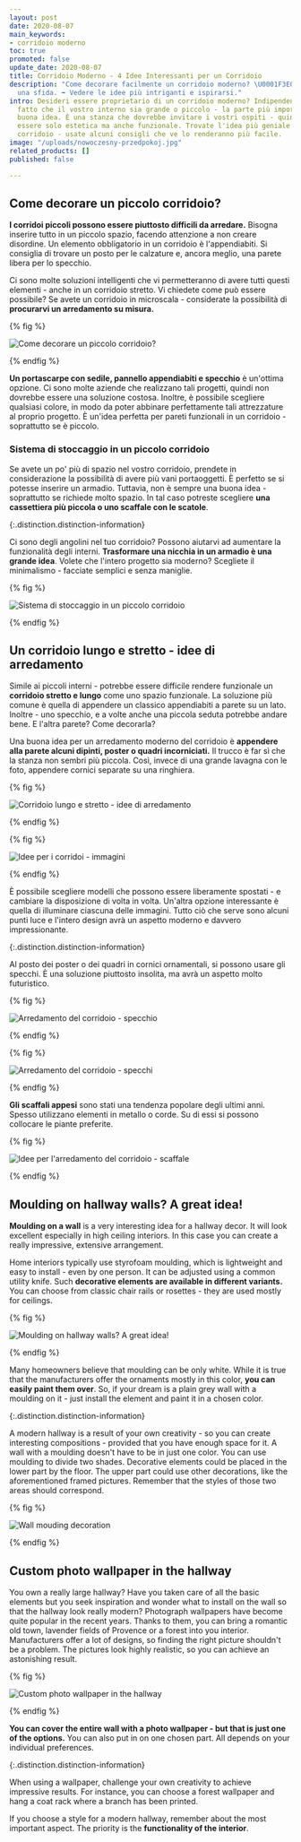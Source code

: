 ```yaml
---
layout: post
date: 2020-08-07
main_keywords:
- corridoio moderno
toc: true
promoted: false
update_date: 2020-08-07
title: Corridoio Moderno - 4 Idee Interessanti per un Corridoio
description: "Come decorare facilmente un corridoio moderno? \U0001F3E0 Non deve essere
  una sfida. ➡️ Vedere le idee più intriganti e ispirarsi."
intro: Desideri essere proprietario di un corridoio moderno? Indipendentemente dal
  fatto che il vostro interno sia grande o piccolo - la parte più importante è una
  buona idea. È una stanza che dovrebbe invitare i vostri ospiti - quindi non dovrebbe
  essere solo estetica ma anche funzionale. Trovate l'idea più geniale per il vostro
  corridoio - usate alcuni consigli che ve lo renderanno più facile.
image: "/uploads/nowoczesny-przedpokoj.jpg"
related_products: []
published: false

---
```

## Come decorare un piccolo corridoio?

**I corridoi piccoli possono essere piuttosto difficili da arredare.** Bisogna inserire tutto in un piccolo spazio, facendo attenzione a non creare disordine. Un elemento obbligatorio in un corridoio è l'appendiabiti. Si consiglia di trovare un posto per le calzature e, ancora meglio, una parete libera per lo specchio.

Ci sono molte soluzioni intelligenti che vi permetteranno di avere tutti questi elementi - anche in un corridoio stretto. Vi chiedete come può essere possibile? Se avete un corridoio in microscala - considerate la possibilità di **procurarvi un arredamento su misura.**

{% fig %}

![Come decorare un piccolo corridoio?](/uploads/maly-przedpokoj.jpg "Come decorare un piccolo corridoio?")

{% endfig %}

**Un portascarpe con sedile, pannello appendiabiti e specchio** è un'ottima opzione. Ci sono molte aziende che realizzano tali progetti, quindi non dovrebbe essere una soluzione costosa. Inoltre, è possibile scegliere qualsiasi colore, in modo da poter abbinare perfettamente tali attrezzature al proprio progetto. È un'idea perfetta per pareti funzionali in un corridoio - soprattutto se è piccolo.

### Sistema di stoccaggio in un piccolo corridoio

Se avete un po' più di spazio nel vostro corridoio, prendete in considerazione la possibilità di avere più vani portaoggetti. È perfetto se si potesse inserire un armadio. Tuttavia, non è sempre una buona idea - soprattutto se richiede molto spazio. In tal caso potreste scegliere **una cassettiera più piccola o uno scaffale con le scatole**.

{:.distinction.distinction-information}

Ci sono degli angolini nel tuo corridoio? Possono aiutarvi ad aumentare la funzionalità degli interni. **Trasformare una nicchia in un armadio è una grande idea**. Volete che l'intero progetto sia moderno? Scegliete il minimalismo - facciate semplici e senza maniglie.

{% fig %}

![Sistema di stoccaggio in un piccolo corridoio](/uploads/duzy-bialy-nowoczesny-przedpokoj.jpg "Sistema di stoccaggio in un piccolo corridoio")

{% endfig %}

## Un corridoio lungo e stretto - idee di arredamento

Simile ai piccoli interni - potrebbe essere difficile rendere funzionale un **corridoio stretto e lungo** come uno spazio funzionale. La soluzione più comune è quella di appendere un classico appendiabiti a parete su un lato. Inoltre - uno specchio, e a volte anche una piccola seduta potrebbe andare bene. E l'altra parete? Come decorarla?

Una buona idea per un arredamento moderno del corridoio è **appendere alla parete alcuni dipinti, poster o quadri incorniciati.** Il trucco è far sì che la stanza non sembri più piccola. Così, invece di una grande lavagna con le foto, appendere cornici separate su una ringhiera.

{% fig %}

![Corridoio lungo e stretto - idee di arredamento](/uploads/obrazy-na-scianie.jpg "Corridoio lungo e stretto - idee di arredamento")

{% endfig %}

{% fig %}

![Idee per i corridoi - immagini](/uploads/nowoczesny-przedpokoj-obrazy.jpg "Idee per i corridoi - immagini")

{% endfig %}

È possibile scegliere modelli che possono essere liberamente spostati - e cambiare la disposizione di volta in volta. Un'altra opzione interessante è quella di illuminare ciascuna delle immagini. Tutto ciò che serve sono alcuni punti luce e l'intero design avrà un aspetto moderno e davvero impressionante.

{:.distinction.distinction-information}

Al posto dei poster o dei quadri in cornici ornamentali, si possono usare gli specchi. È una soluzione piuttosto insolita, ma avrà un aspetto molto futuristico.

{% fig %}

![Arredamento del corridoio - specchio](/uploads/lustra-na-scianie.jpg "Arredamento del corridoio - specchio")

{% endfig %}

{% fig %}

![Arredamento del corridoio - specchi](/uploads/rozne-lustra-na-scianie.jpg "Arredamento del corridoio - specchi")

{% endfig %}

**Gli scaffali appesi** sono stati una tendenza popolare degli ultimi anni. Spesso utilizzano elementi in metallo o corde. Su di essi si possono collocare le piante preferite.

{% fig %}

![Idee per l'arredamento del corridoio - scaffale](/uploads/polki-z-kwiatami-przedpokoj.jpg "Idee per l'arredamento del corridoio - scaffale")

{% endfig %}

## Moulding on hallway walls? A great idea!

**Moulding on a wall** is a very interesting idea for a hallway decor. It will look excellent especially in high ceiling interiors. In this case you can create a really impressive, extensive arrangement.

Home interiors typically use styrofoam moulding, which is lightweight and easy to install - even by one person. It can be adjusted using a common utility knife. Such **decorative elements are available in different variants.** You can choose from classic chair rails or rosettes - they are used mostly for ceilings.

{% fig %}

![Moulding on hallway walls? A great idea!](/uploads/sztukateria-na-scianie-korytarz.jpg "Moulding on hallway walls? A great idea!")

{% endfig %}

Many homeowners believe that moulding can be only white. While it is true that the manufacturers offer the ornaments mostly in this color, **you can easily paint them over**. So, if your dream is a plain grey wall with a moulding on it - just install the element and paint it in a chosen color.

{:.distinction.distinction-information}

A modern hallway is a result of your own creativity - so you can create interesting compositions - provided that you have enough space for it. A wall with a moulding doesn't have to be in just one color. You can use moulding to divide two shades. Decorative elements could be placed in the lower part by the floor. The upper part could use other decorations, like the aforementioned framed pictures. Remember that the styles of those two areas should correspond.

{% fig %}

![Wall mouding decoration](/uploads/sztukateria-na-scianie-przedpokoj.jpg "Wall mouding decoration")

{% endfig %}

## Custom photo wallpaper in the hallway

You own a really large hallway? Have you taken care of all the basic elements but you seek inspiration and wonder what to install on the wall so that the hallway look really modern? Photograph wallpapers have become quite popular in the recent years. Thanks to them, you can bring a romantic old town, lavender fields of Provence or a forest into you interior. Manufacturers offer a lot of designs, so finding the right picture shouldn't be a problem. The pictures look highly realistic, so you can achieve an astonishing result.

{% fig %}

![Custom photo wallpaper in the hallway](/uploads/nowoczesny-przedpokoj-fototapeta.jpg "Custom photo wallpaper in the hallway")

{% endfig %}

**You can cover the entire wall with a photo wallpaper - but that is just one of the options.** You can also put in on one chosen part. All depends on your individual preferences.

{:.distinction.distinction-information}

When using a wallpaper, challenge your own creativity to achieve impressive results. For instance, you can choose a forest wallpaper and hang a coat rack where a branch has been printed.

If you choose a style for a modern hallway, remember about the most important aspect. The priority is the **functionality of the interior**.